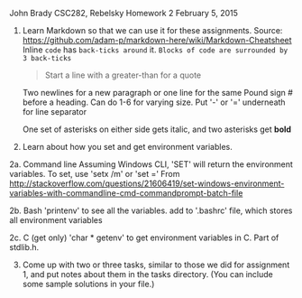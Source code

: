 John Brady
CSC282, Rebelsky
Homework 2
February 5, 2015

1. Learn Markdown so that we can use it for these assignments.
	Source: https://github.com/adam-p/markdown-here/wiki/Markdown-Cheatsheet
	Inline `code` has `back-ticks around` it.
	```Blocks of code are surrounded by 3 back-ticks ```
	>Start a line with a greater-than for a quote

	Two newlines for a new paragraph
	or one line for the same
	Pound sign # before a heading. Can do 1-6 for varying size. Put '-' or
	 '=' underneath for line separator

	 One set of asterisks on either side gets italic, and two asterisks get **bold**

2. Learn about how you set and get environment variables.

2a. Command line
	Assuming Windows CLI, 'SET' will return the environment variables. To set,
	use 'setx <newpath> /m' or 'set <pathname>=<newpath>'
	From http://stackoverflow.com/questions/21606419/set-windows-environment-variables-with-commandline-cmd-commandprompt-batch-file

2b. Bash
	'printenv' to see all the variables. 
	add to '.bashrc' file, which stores all environment variables
	
2c. C (get only)
	'char * getenv' to get environment variables in C. Part of stdlib.h. 

3. Come up with two or three tasks, similar to those we did for assignment 1, 
and put notes about them in the tasks directory. (You can include some 
sample solutions in your file.)